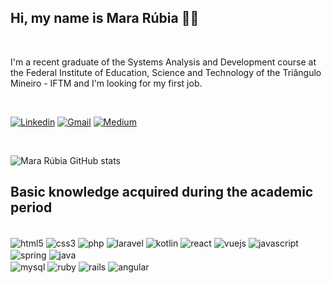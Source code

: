 ## Hi, my name is Mara Rúbia 🙋‍♀️

<br/>

I'm a recent graduate of the Systems Analysis and Development course at the Federal Institute of Education, Science and Technology of the Triângulo Mineiro - IFTM and I'm looking for my first job.

<br/>

<div style="display: inline_block">

[![Linkedin](https://img.shields.io/badge/LinkedIn-0077B5?style=for-the-badge&logo=linkedin&logoColor=white)](https://www.linkedin.com/in/mara-r%C3%BAbia-alves-de-oliveira-910804181/)
[![Gmail](https://img.shields.io/badge/Gmail-D14836?style=for-the-badge&logo=gmail&logoColor=white)](mailto:mararbiaoliveira@gmail.com)
[![Medium](https://img.shields.io/badge/Medium-12100E?style=for-the-badge&logo=medium&logoColor=white)](https://medium.com/@mararbiaoliveira)

</div>

<br/>

![Mara Rúbia GitHub stats](https://github-readme-stats.vercel.app/api?username=mararbia&show_icons=true&theme=dracula)

## Basic knowledge acquired during the academic period

<div style="display: inline_block"> <br/>
    <img align="center" alt="html5" src="https://img.shields.io/badge/HTML5-E34F26?style=for-the-badge&logo=html5&logoColor=white" />
    <img align="center" alt="css3" src="https://img.shields.io/badge/CSS3-1572B6?style=for-the-badge&logo=css3&logoColor=white" />
    <img align="center" alt="php" src="https://img.shields.io/badge/PHP-777BB4?style=for-the-badge&logo=php&logoColor=white" />
    <img align="center" alt="laravel" src="https://img.shields.io/badge/Laravel-FF2D20?style=for-the-badge&logo=laravel&logoColor=white" />
    <img align="center" alt="kotlin" src="https://img.shields.io/badge/Kotlin-0095D5?&style=for-the-badge&logo=kotlin&logoColor=white" />
    <img align="center" alt="react" src="https://img.shields.io/badge/React-20232A?style=for-the-badge&logo=react&logoColor=61DAFB" />
    <img align="center" alt="vuejs" src="https://img.shields.io/badge/Vue.js-35495E?style=for-the-badge&logo=vue.js&logoColor=4FC08D" />
    <img align="center" alt="javascript" src="https://img.shields.io/badge/JavaScript-323330?style=for-the-badge&logo=javascript&logoColor=F7DF1E" />
    <img align="center" alt="spring" src="https://img.shields.io/badge/Spring-6DB33F?style=for-the-badge&logo=spring&logoColor=white" />
    <img align="center" alt="java" src="https://img.shields.io/badge/Java-ED8B00?style=for-the-badge&logo=java&logoColor=white" /><br/>    
    <img align="center" alt="mysql" src="https://img.shields.io/badge/MySQL-00000F?style=for-the-badge&logo=mysql&logoColor=white" />
    <img align="center" alt="ruby" src="https://img.shields.io/badge/ruby-%23CC342D.svg?style=for-the-badge&logo=ruby&logoColor=white" />
    <img align="center" alt="rails" src="https://img.shields.io/badge/rails-%23CC0000.svg?style=for-the-badge&logo=ruby-on-rails&logoColor=white" />
    <img align="center" alt="angular" src="https://img.shields.io/badge/angular-%23DD0031.svg?style=for-the-badge&logo=angular&logoColor=white" />

</div>
